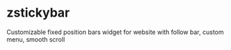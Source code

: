 zstickybar
==========

Customizable fixed position bars widget for website with follow bar, custom menu, smooth scroll
